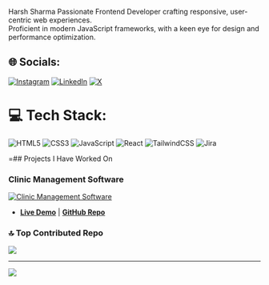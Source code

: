 Harsh Sharma
Passionate Frontend Developer crafting responsive, user-centric web experiences.<br>Proficient in modern JavaScript frameworks, with a keen eye for design and performance optimization.


## 🌐 Socials:
[![Instagram](https://img.shields.io/badge/Instagram-%23E4405F.svg?logo=Instagram&logoColor=white)](https://instagram.com/harsh_sharma_x) [![LinkedIn](https://img.shields.io/badge/LinkedIn-%230077B5.svg?logo=linkedin&logoColor=white)](https://linkedin.com/in/https://www.linkedin.com/in/harsh-kumar-sharma-b97764230/) [![X](https://img.shields.io/badge/X-black.svg?logo=X&logoColor=white)](https://x.com/harshsharmax) 

# 💻 Tech Stack:
![HTML5](https://img.shields.io/badge/html5-%23E34F26.svg?style=for-the-badge&logo=html5&logoColor=white)  ![CSS3](https://img.shields.io/badge/css3-%231572B6.svg?style=for-the-badge&logo=css3&logoColor=white) ![JavaScript](https://img.shields.io/badge/javascript-%23323330.svg?style=for-the-badge&logo=javascript&logoColor=%23F7DF1E) ![React](https://img.shields.io/badge/react-%2320232a.svg?style=for-the-badge&logo=react&logoColor=%2361DAFB) ![TailwindCSS](https://img.shields.io/badge/tailwindcss-%2338B2AC.svg?style=for-the-badge&logo=tailwind-css&logoColor=white)   ![Jira](https://img.shields.io/badge/jira-%230A0FFF.svg?style=for-the-badge&logo=jira&logoColor=white)

=## Projects I Have Worked On

### Clinic Management Software
[![Clinic Management Software](https://img.shields.io/badge/Clinic_Management_Software-Explore-blue)](https://manipal-client.vercel.app/)
- **[Live Demo](https://manipal-client.vercel.app/)** | **[GitHub Repo](https://github.com/Vedic-Technologies/manipal-client)**



### 🔝 Top Contributed Repo
![](https://github-contributor-stats.vercel.app/api?username=harshsharma-x&limit=5&theme=dark&combine_all_yearly_contributions=true)

---
[![](https://visitcount.itsvg.in/api?id=harshsharma-x&icon=0&color=0)](https://visitcount.itsvg.in)

<!-- Proudly created with GPRM ( https://gprm.itsvg.in ) -->
